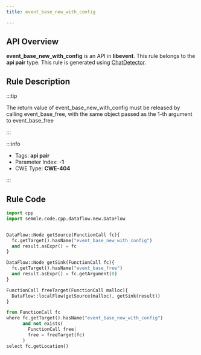 ```yaml
---
title: event_base_new_with_config

---
```



## API Overview
**event_base_new_with_config** is an API in **libevent**. This rule belongs to the **api pair** type. This rule is generated using [ChatDetector](../../tools/ChatDetector).
## Rule Description

:::tip

The return value of event_base_new_with_config must be released by calling event_base_free, with the same object passed as the 1-th argument to event_base_free

:::

:::info

- Tags: **api pair**
- Parameter Index: **-1**
- CWE Type: **CWE-404**

:::

## Rule Code
```python
import cpp
import semmle.code.cpp.dataflow.new.DataFlow


DataFlow::Node getSource(FunctionCall fc){
  fc.getTarget().hasName("event_base_new_with_config")
  and result.asExpr() = fc
}

DataFlow::Node getSink(FunctionCall fc){
  fc.getTarget().hasName("event_base_free")
  and result.asExpr() = fc.getArgument(0)
}

FunctionCall freeTarget(FunctionCall malloc){
  DataFlow::localFlow(getSource(malloc), getSink(result))
}

from FunctionCall fc
where fc.getTarget().hasName("event_base_new_with_config")
      and not exists(
        FunctionCall free| 
        free = freeTarget(fc)
      )
select fc.getLocation()

```